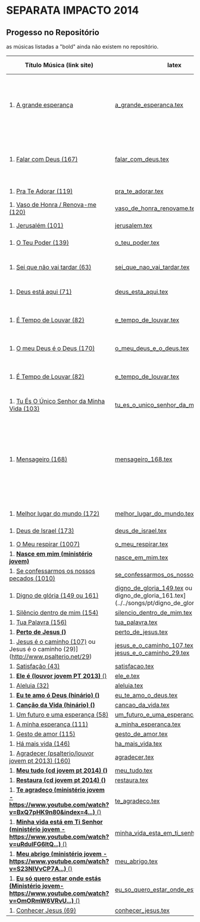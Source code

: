 SEPARATA IMPACTO 2014
=================================

Progesso no Repositório
-----------------------

as músicas listadas a "bold" ainda não existem no repositório.

| Título Música (link site)            									                    |   latex                                                                     | revisão feita por ... 		|
| ----------------------------------------------------------------------                    | -----------------------------------------------------------------------   | ------------------------------|
| 1. [A grande esperança](http://www.psalterio.net/158)					                    | [a_grande_esperanca.tex](../../songs/pt/a_grande_esperanca.tex)           | MN, confirmado com a separata mas acordes coro um pouco diff.										| 								|
| 1. [Falar com Deus (167)](http://www.psalterio.net/167) 						            | [falar_com_deus.tex](../../songs/pt/falar_com_deus.tex)             		| MN: 1a revisao ok, faltam acordes ultima estrofe	|
| 1. [Pra Te Adorar (119)](http://www.psalterio.net/119) 						            | [pra_te_adorar.tex](../../songs/pt/pra_te_adorar.tex)             		| MN: 1a revisao ok,								|
| 1. [Vaso de Honra / Renova-me (120)](http://www.psalterio.net/120) 			            | [vaso_de_honra_renovame.tex](../../songs/pt/vaso_de_honra_renovame.tex)   | MN: 1a revisao ok,								|
| 1. [Jerusalém (101)](http://www.psalterio.net/101) 					 		            | [jerusalem.tex](../../songs/pt/jerusalem.tex)             				| MN: 1a revisao ok,								|
| 1. [O Teu Poder (139)](http://www.psalterio.net/139) 					 	                | [o_teu_poder.tex](../../songs/pt/o_teu_poder.tex)             			| MN: falta acordes								    |
| 1. [Sei que não vai tardar (63)](http://www.psalterio.net/63)				                | [sei_que_nao_vai_tardar.tex](../../songs/pt/sei_que_nao_vai_tardar.tex)  	| MN: falt acordes ultimas estrofes					|
| 1. [Deus está aqui (71)](http://www.psalterio.net/71) 						            | [deus_esta_aqui.tex](../../songs/pt/deus_esta_aqui.tex)             		| MN: 1a revisao ok,								|
| 1. [É Tempo de Louvar (82)](http://www.psalterio.net/82) 						            | [e_tempo_de_louvar.tex](../../songs/pt/e_tempo_de_louvar.tex) 	        | MN: 1a revisao ok, faltam acordes 2a estrofe		|
| 1. [O meu Deus é o Deus (170)](http://www.psalterio.net/170)					            | [o_meu_deus_e_o_deus.tex](../../songs/pt/o_meu_deus_e_o_deus.tex)         | MN: falta acordes								    |
| 1. [É Tempo de Louvar (82)](http://www.psalterio.net/82) 						            | [e_tempo_de_louvar.tex](../../songs/pt/e_tempo_de_louvar.tex) 	        | MN: 1a revisao ok, faltam acordes 2a estrofe		|
| 1. [Tu És O Único Senhor da Minha Vida (103)](http://www.psalterio.net/103)	            | [tu_es_o_unico_senhor_da_minha_vida.tex](../../songs/pt/tu_es_o_unico_senhor_da_minha_vida.tex) | MN: 1a revisao ok,			|
| 1. [Mensageiro (168)](http://www.psalterio.net/168) 					 		            | [mensageiro_168.tex](../../songs/pt/mensageiro.tex)          				| MN: falta acordes, existem 2 versoes, uma em A outra em C, devia-se so escolher 1, alternativa [Mensageiro (168)](http://www.psalterio.net/168)	|
| 1. [Melhor lugar do mundo (172)](http://www.psalterio.net/172)	                        | [melhor_lugar_do_mundo.tex](../../songs/pt/melhor_lugar_do_mundo.tex)     | MN: faltam acordes								|
| 1. [Deus de Israel (173)](http://www.psalterio.net/173)	                                | [deus_de_israel.tex](../../songs/pt/deus_de_israel.tex)                   | MN: faltam acordes								|
| 1. [O Meu respirar (1007)](http://www.psalterio.net/1007)	                                | [o_meu_respirar.tex](../../songs/pt/o_meu_respirar.tex)                   | 								                    |
| 1. [**Nasce em mim (ministério jovem)**](http://www.psalterio.net/)	                    | [nasce_em_mim.tex](../../songs/pt/nasce_em_mim.tex)                       |                                                   | 
| 1. [Se confessarmos os nossos pecados (1010)](http://www.psalterio.net/1010)	            | [se_confessarmos_os_nossos_pecados.tex](../../songs/pt/se_confessarmos_os_nossos_pecados.tex) |                               | 
| 1. [Digno de glória (149 ou 161)](http://www.psalterio.net/149)	                        | [digno_de_gloria_149.tex](../../songs/pt/digno_de_gloria_149.tex) ou digno_de_gloria_161.tex](../../songs/pt/digno_de_gloria_161.tex)|    |
| 1. [Silêncio dentro de mim (154)](http://www.psalterio.net/154)	                        | [silencio_dentro_de_mim.tex](../../songs/pt/silencio_dentro_de_mim.tex) | 
| 1. [Tua Palavra (156)](http://www.psalterio.net/156)	                                    | [tua_palavra.tex](../../songs/pt/tua_palavra.tex) | 
| 1. [**Perto de Jesus ()**](http://www.psalterio.net/)	                                    | [perto_de_jesus.tex](../../songs/pt/perto_de_jesus.tex) | 
| 1. [Jesus é o caminho (107)](http://www.psalterio.net/107) ou Jesus é o caminho (29)](http://www.psalterio.net/29)                            | [jesus_e_o_caminho_107.tex](../../songs/pt/jesus_e_o_caminho_107.tex) ou [jesus_e_o_caminho_29.tex](../../songs/pt/jesus_e_o_caminho_29.tex) | 
| 1. [Satisfação (43)](http://www.psalterio.net/43)	                                        | [satisfacao.tex](../../songs/pt/satisfacao.tex) | 
| 1. [**Ele é (louvor jovem PT 2013)** ()](http://www.psalterio.net/)	                    | [ele_e.tex](../../songs/pt/ele_e.tex) | 
| 1. [Aleluia (32)](http://www.psalterio.net/32)	                                        | [aleluia.tex](../../songs/pt/aleluia.tex) | 
| 1. [**Eu te amo ó Deus (hinário) ()**](http://www.psalterio.net/)	                        | [eu_te_amo_o_deus.tex](../../songs/pt/eu_te_amo_o_deus.tex) | 
| 1. [**Canção da Vida (hinário) ()**](http://www.psalterio.net/)	                        | [cancao_da_vida.tex](../../songs/pt/cancao_da_vida.tex) | 
| 1. [Um futuro e uma esperança (58)](http://www.psalterio.net/58)	                        | [um_futuro_e_uma_esperanca.tex](../../songs/pt/um_futuro_e_uma_esperanca.tex) | 
| 1. [A minha esperança (111)](http://www.psalterio.net/111)	                            | [a_minha_esperanca.tex](../../songs/pt/a_minha_esperanca.tex) | 
| 1. [Gesto de amor (115)](http://www.psalterio.net/115)	                                | [gesto_de_amor.tex](../../songs/pt/gesto_de_amor.tex) | 
| 1. [Há mais vida (146)](http://www.psalterio.net/146)	                                    | [ha_mais_vida.tex](../../songs/pt/ha_mais_vida.tex) | 
| 1. [Agradecer (psalterio/louvor jovem pt 2013) (160)](http://www.psalterio.net/160)	    | [agradecer.tex](../../songs/pt/agradecer.tex) | 
| 1. [**Meu tudo (cd jovem pt 2014) ()**](http://www.psalterio.net/)	                    | [meu_tudo.tex](../../songs/pt/meu_tudo.tex) | 
| 1. [**Restaura (cd jovem pt 2014) ()**](http://www.psalterio.net/)	                    | [restaura.tex](../../songs/pt/restaura.tex) | 
| 1. [**Te agradeço (ministério jovem - https://www.youtube.com/watch?v=BxQ7pHK9n80&index=4...)** ()](http://www.psalterio.net/)	| [te_agradeco.tex](../../songs/pt/te_agradeco.tex) | 
| 1. [**Minha vida está em Ti Senhor (ministério jovem - https://www.youtube.com/watch?v=uRduIFG6ltQ...)** ()](http://www.psalterio.net/)	| [minha_vida_esta_em_ti_senhor.tex](../../songs/pt/minha_vida_esta_em_ti_senhor.tex) | 
| 1. [**Meu abrigo (ministério jovem - https://www.youtube.com/watch?v=S23NIVvCP7A...)** ()](http://www.psalterio.net/)	| [meu_abrigo.tex](../../songs/pt/meu_abrigo.tex) | 
| 1. [**Eu só quero estar onde estás (Ministério jovem- https://www.youtube.com/watch?v=OmORmW6VRvU...)** ()](http://www.psalterio.net/)	| [eu_so_quero_estar_onde_estas.tex](../../songs/pt/eu_so_quero_estar_onde_estas.tex) | 
| 1. [Conhecer Jesus (69)](http://www.psalterio.net/69)	                                    | [conhecer_jesus.tex](../../songs/pt/conhecer_jesus.tex) | 












